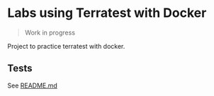 # Labs using Terratest with Docker
>Work in progress 

Project to practice terratest with docker.

## Tests
See [README.md](test/README.md)